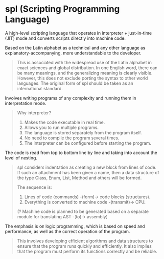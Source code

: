 # spl (Scripting Programming Language)
A high-level scripting language that operates in interpreter + just-in-time (JIT) mode and converts scripts directly into machine code.

Based on the Latin alphabet as a technical and any other language as explanatory-accompanying, more understandable to the developer.
> This is associated with the widespread use of the Latin alphabet in exact sciences and global distribution. In one English word, there can be many meanings, and the generalizing meaning is clearly visible. However, this does not exclude porting the syntax to other world languages. The original form of spl should be taken as an international standard.

Involves writing programs of any complexity and running them in interpretation mode.
> Why interpreter?
> 1. Makes the code executable in real time.
> 2. Allows you to run multiple programs.
> 3. The language is stored separately from the program itself.
> 4. No need to compile the program several times.
> 5. The interpreter can be configured before starting the program.

The code is read from top to bottom line by line and taking into account the level of nesting.
> spl considers indentation as creating a new block from lines of code. If such an attachment has been given a name, then a data structure of the type Class, Enum, List, Method and others will be formed.
> 
> The sequence is:
> 
>   1. Lines of code (commands) -(form)-> code blocks (structures).
>   2. Everything is converted to machine code -(transmit)-> CPU.
> 
>   (? Machine code is planned to be generated based on a separate module for translating AST -(to)-> assembly)

The emphasis is on logic programming, which is based on speed and performance, as well as the correct operation of the program.
> This involves developing efficient algorithms and data structures to ensure that the program runs quickly and efficiently. It also implies that the program must perform its functions correctly and be reliable.